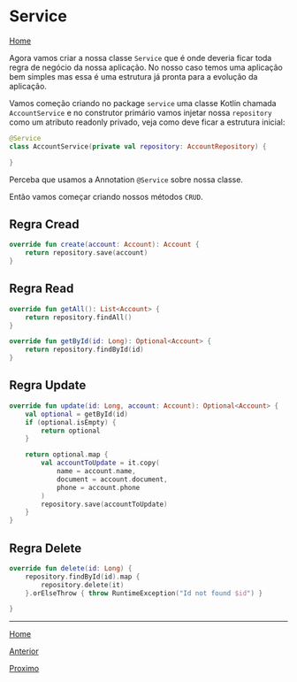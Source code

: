 # Service

[Home](../README.md)

Agora vamos criar a nossa classe `Service` que é onde deveria ficar toda regra de negócio da nossa aplicação.
No nosso caso temos uma aplicação bem simples mas essa é uma estrutura já pronta para a evolução da aplicação.

Vamos começão criando no package `service` uma classe Kotlin chamada `AccountService` e no construtor primário vamos injetar nossa `repository` como um atributo readonly privado, veja como deve ficar a estrutura inicial:

```kotlin
@Service
class AccountService(private val repository: AccountRepository) {

}
```

Perceba que usamos a Annotation `@Service` sobre nossa classe.

Então vamos começar criando nossos métodos `CRUD`.

## Regra Cread

```kotlin
override fun create(account: Account): Account {
    return repository.save(account)
}
```  

## Regra Read

```kotlin
override fun getAll(): List<Account> {
    return repository.findAll()
}

override fun getById(id: Long): Optional<Account> {
    return repository.findById(id)
}
```

## Regra Update

```kotlin
override fun update(id: Long, account: Account): Optional<Account> {
    val optional = getById(id)
    if (optional.isEmpty) {
        return optional
    }

    return optional.map {
        val accountToUpdate = it.copy(
            name = account.name,
            document = account.document,
            phone = account.phone
        )
        repository.save(accountToUpdate)
    }
}
```

## Regra Delete

```kotlin
override fun delete(id: Long) {
    repository.findById(id).map {
        repository.delete(it)
    }.orElseThrow { throw RuntimeException("Id not found $id") }

}
```

---

[Home](../README.md)

[Anterior](../03-repositorio/README.md)

[Proximo](../05-controller-refactoring/README.md)
